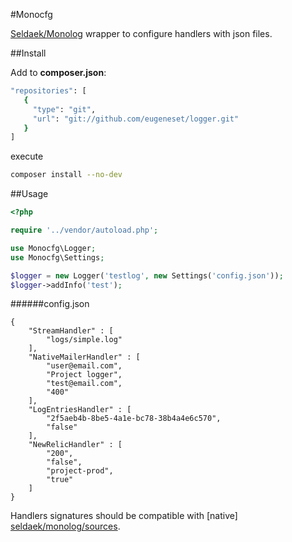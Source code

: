#Monocfg

[Seldaek/Monolog] wrapper to configure handlers with json files.

##Install

Add to **composer.json**:

```sh
"repositories": [
   {
     "type": "git",
     "url": "git://github.com/eugeneset/logger.git"
   }
]
```

execute

```sh
composer install --no-dev
```

##Usage

```php
<?php

require '../vendor/autoload.php';

use Monocfg\Logger;
use Monocfg\Settings;

$logger = new Logger('testlog', new Settings('config.json'));
$logger->addInfo('test');
```
######config.json
```
{
    "StreamHandler" : [
        "logs/simple.log"
    ],
    "NativeMailerHandler" : [
        "user@email.com",
        "Project logger",
        "test@email.com",
        "400"
    ],
    "LogEntriesHandler" : [
        "2f5aeb4b-8be5-4a1e-bc78-38b4a4e6c570",
        "false"
    ],
    "NewRelicHandler" : [
        "200",
        "false",
        "project-prod",
        "true"
    ]
}
```
Handlers signatures should be compatible with [native] [seldaek/monolog/sources].

[seldaek/monolog]:https://github.com/Seldaek/monolog
[seldaek/monolog/sources]:https://github.com/Seldaek/monolog/tree/master/src/Monolog/Handler